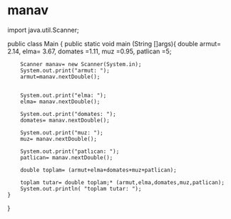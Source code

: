 # manav
import java.util.Scanner;

public class Main {
    public static void main (String []args){
        double armut= 2.14, elma= 3.67, domates =1.11, muz =0.95, patlican =5;

        Scanner manav= new Scanner(System.in);
        System.out.print("armut: ");
        armut=manav.nextDouble();


        System.out.print("elma: ");
        elma= manav.nextDouble();

        System.out.print("domates: ");
        domates= manav.nextDouble();

        System.out.print("muz: ");
        muz= manav.nextDouble();

        System.out.print("patlıcan: ");
        patlican= manav.nextDouble();

        double toplam= (armut+elma+domates+muz+patlican);

        toplam tutar= double toplam;* (armut,elma,domates,muz,patlican);
        System.out.println( "toplam tutar: ");
    }

}
